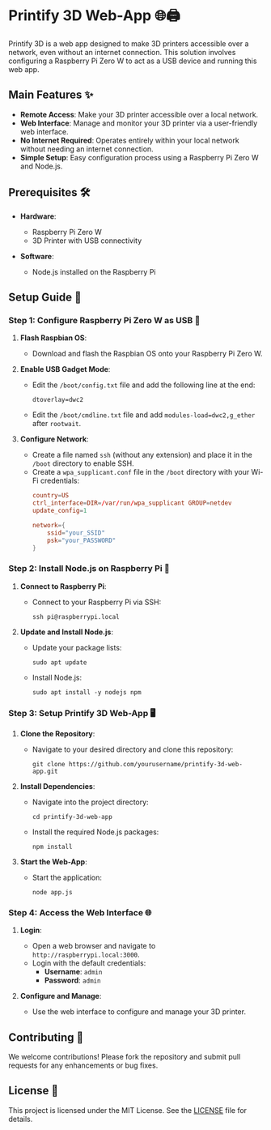 # Printify 3D Web-App 🌐🖨️

Printify 3D is a web app designed to make 3D printers accessible over a network, even without an internet connection. This solution involves configuring a Raspberry Pi Zero W to act as a USB device and running this web app.

## Main Features ✨

- **Remote Access**: Make your 3D printer accessible over a local network.
- **Web Interface**: Manage and monitor your 3D printer via a user-friendly web interface.
- **No Internet Required**: Operates entirely within your local network without needing an internet connection.
- **Simple Setup**: Easy configuration process using a Raspberry Pi Zero W and Node.js.

## Prerequisites 🛠️

- **Hardware**: 
  - Raspberry Pi Zero W
  - 3D Printer with USB connectivity

- **Software**:
  - Node.js installed on the Raspberry Pi

## Setup Guide 📖

### Step 1: Configure Raspberry Pi Zero W as USB 🔌

1. **Flash Raspbian OS**:
   - Download and flash the Raspbian OS onto your Raspberry Pi Zero W.

2. **Enable USB Gadget Mode**:
   - Edit the `/boot/config.txt` file and add the following line at the end:
     ```
     dtoverlay=dwc2
     ```
   - Edit the `/boot/cmdline.txt` file and add `modules-load=dwc2,g_ether` after `rootwait`.

3. **Configure Network**:
   - Create a file named `ssh` (without any extension) and place it in the `/boot` directory to enable SSH.
   - Create a `wpa_supplicant.conf` file in the `/boot` directory with your Wi-Fi credentials:
     ```conf
     country=US
     ctrl_interface=DIR=/var/run/wpa_supplicant GROUP=netdev
     update_config=1

     network={
         ssid="your_SSID"
         psk="your_PASSWORD"
     }
     ```

### Step 2: Install Node.js on Raspberry Pi 🚀

1. **Connect to Raspberry Pi**:
   - Connect to your Raspberry Pi via SSH:
     ```
     ssh pi@raspberrypi.local
     ```

2. **Update and Install Node.js**:
   - Update your package lists:
     ```
     sudo apt update
     ```
   - Install Node.js:
     ```
     sudo apt install -y nodejs npm
     ```

### Step 3: Setup Printify 3D Web-App 🖥️

1. **Clone the Repository**:
   - Navigate to your desired directory and clone this repository:
     ```
     git clone https://github.com/yourusername/printify-3d-web-app.git
     ```

2. **Install Dependencies**:
   - Navigate into the project directory:
     ```
     cd printify-3d-web-app
     ```
   - Install the required Node.js packages:
     ```
     npm install
     ```

3. **Start the Web-App**:
   - Start the application:
     ```
     node app.js
     ```

### Step 4: Access the Web Interface 🌐

1. **Login**:
   - Open a web browser and navigate to `http://raspberrypi.local:3000`.
   - Login with the default credentials:
     - **Username**: `admin`
     - **Password**: `admin`

2. **Configure and Manage**:
   - Use the web interface to configure and manage your 3D printer.

## Contributing 🤝

We welcome contributions! Please fork the repository and submit pull requests for any enhancements or bug fixes.

## License 📄

This project is licensed under the MIT License. See the [LICENSE](LICENSE) file for details.
